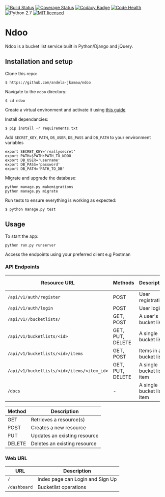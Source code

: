 [![Build Status](https://travis-ci.org/andela-jkamau/ndoo.svg?branch=development)](https://travis-ci.org/andela-jkamau/ndoo)
[![Coverage Status](https://coveralls.io/repos/github/andela-jkamau/ndoo/badge.svg?branch=development)](https://coveralls.io/github/andela-jkamau/ndoo?branch=development)
[![Codacy Badge](https://api.codacy.com/project/badge/Grade/ad46f1a131094f7dad0d30d10b2a1404)](https://www.codacy.com/app/jimmy-kamau/ndoo?utm_source=github.com&amp;utm_medium=referral&amp;utm_content=andela-jkamau/ndoo&amp;utm_campaign=Badge_Grade)
[![Code Health](https://landscape.io/github/andela-jkamau/ndoo/development/landscape.svg?style=flat)](https://landscape.io/github/andela-jkamau/ndoo/development)
![Python 2.7](https://img.shields.io/badge/python-2.7-blue.svg)
[![MIT licensed](https://img.shields.io/badge/license-MIT-blue.svg)](https://raw.githubusercontent.com/hyperium/hyper/master/LICENSE)


# Ndoo
Ndoo is a bucket list service built in Python/Django and jQuery.

## Installation and setup
Clone this repo:
```
$ https://github.com/andela-jkamau/ndoo
```


Navigate to the `ndoo` directory:
```
$ cd ndoo
```

Create a virtual environment and activate it using [this guide](http://docs.python-guide.org/en/latest/dev/virtualenvs/)

Install dependancies:
```
$ pip install -r requirements.txt
```
Add `SECRET_KEY`, `PATH`, `DB_USER`, `DB_PASS` and `DB_PATH` to your environment variables
```
export SECRET_KEY='reallysecret'
export PATH=$PATH:PATH_TO_NDOO
export DB_USER='username'
export DB_PASS='password'
export DB_PATH='PATH_TO_DB'
```

Migrate and upgrade the database:
```
python manage.py makemigrations
python manage.py migrate
```

Run tests to ensure everything is working as expected:
~~~
$ python manage.py test
~~~

## Usage

To start the app:

` python run.py runserver `

Access the endpoints using your preferred client e.g Postman

### API Endpoints

| Resource URL | Methods | Description | Requires Token |
| -------- | ------------- | --------- |--------------- |
| `/api/v1/auth/register` | POST  | User registration | FALSE |
| `/api/v1/auth/login` | POST | User login | FALSE |
| `/api/v1//bucketlists/` | GET, POST | A user's bucket lists | TRUE |
| `/api/v1/bucketlists/<id>` | GET, PUT, DELETE | A single bucket list | TRUE |
| `/api/v1/bucketlists/<id>/items` | GET, POST | Items in a bucket list | TRUE |
| `/api/v1/bucketlists/<id>/items/<item_id>` | GET, PUT, DELETE | A single bucket list item | TRUE |
| `/docs` | - | A single bucket list item | FALSE |

| Method | Description |
|------- | ----------- |
| GET | Retrieves a resource(s) |
| POST | Creates a new resource |
| PUT | Updates an existing resource |
| DELETE | Deletes an existing resource |

### Web URL

|  URL |  Description |
| -------- | ------------- |
| `/` |  Index page can Login and Sign Up|
| `/dashboard` | Bucketlist operations |
